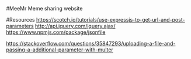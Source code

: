 #MeeMr
Meme sharing website

#Resources
https://scotch.io/tutorials/use-expressjs-to-get-url-and-post-parameters
http://api.jquery.com/jquery.ajax/
https://www.npmjs.com/package/jsonfile

https://stackoverflow.com/questions/35847293/uploading-a-file-and-passing-a-additional-parameter-with-multer
